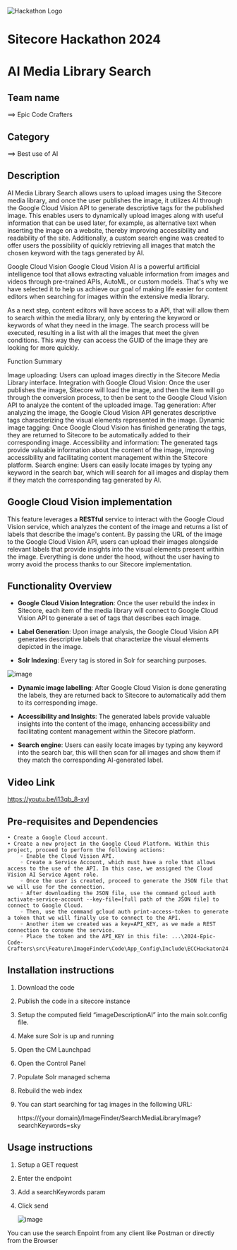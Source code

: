 ![Hackathon Logo](docs/images/hackathon.png?raw=true "Hackathon Logo")
# Sitecore Hackathon 2024

# AI Media Library Search

## Team name
⟹ Epic Code Crafters

## Category
⟹ Best use of AI

## Description
AI Media Library Search allows users to upload images using the Sitecore media library, and once the user publishes the image, it utilizes AI through the Google Cloud Vision API to generate descriptive tags for the published image. This enables users to dynamically upload images along with useful information that can be used later, for example, as alternative text when inserting the image on a website, thereby improving accessibility and readability of the site. Additionally, a custom search engine was created to offer users the possibility of quickly retrieving all images that match the chosen keyword with the tags generated by AI.

Google Cloud Vision
Google Cloud Vision AI is a powerful artificial intelligence tool that allows extracting valuable information from images and videos through pre-trained APIs, AutoML, or custom models. That's why we have selected it to help us achieve our goal of making life easier for content editors when searching for images within the extensive media library.

As a next step, content editors will have access to a API, that will allow them to search within the media library, only by entering the keyword or keywords of what they need in the image. The search process will be executed, resulting in a list with all the images that meet the given conditions. This way they can access the GUID of the image they are looking for more quickly.

Function Summary

Image uploading: Users can upload images directly in the Sitecore Media Library interface.
Integration with Google Cloud Vision: Once the user publishes the image, Sitecore will load the image, and then the item will go through the conversion process, to then be sent to the Google Cloud Vision API to analyze the content of the uploaded image.
Tag generation: After analyzing the image, the Google Cloud Vision API generates descriptive tags characterizing the visual elements represented in the image.
Dynamic image tagging: Once Google Cloud Vision has finished generating the tags, they are returned to Sitecore to be automatically added to their corresponding image.
Accessibility and information: The generated tags provide valuable information about the content of the image, improving accessibility and facilitating content management within the Sitecore platform.
Search engine: Users can easily locate images by typing any keyword in the search bar, which will search for all images and display them if they match the corresponding tag generated by AI.

## Google Cloud Vision implementation

This feature leverages a **RESTful** service to interact with the Google Cloud Vision service, which analyzes the content of the image and returns a list of labels that describe the image's content. By passing the URL of the image to the Google Cloud Vision API, users can upload their images alongside relevant labels that provide insights into the visual elements present within the image. Everything is done under the hood, without the user having to worry avoid the process thanks to our Sitecore implementation.

## Functionality Overview

-  **Google Cloud Vision Integration**: Once the user rebuild the index in Sitecore, each item of the media library will connect to Google Cloud Vision API to generate a set of tags that describes each image.

-  **Label Generation**: Upon image analysis, the Google Cloud Vision API generates descriptive labels that characterize the visual elements depicted in the image.

-  **Solr Indexing**: Every tag is stored in Solr for searching purposes.

  ![image](https://github.com/Sitecore-Hackathon/2024-Epic-Code-Crafters/assets/106611133/552fd5ff-5376-48f7-bd80-13d32f474710)


-  **Dynamic image labelling**: After Google Cloud Vision is done generating the labels, they are returned back to Sitecore to automatically add them to its corresponding image.

-  **Accessibility and Insights**: The generated labels provide valuable insights into the content of the image, enhancing accessibility and facilitating content management within the Sitecore platform.

-  **Search engine**: Users can easily locate images by typing any keyword into the search bar, this will then scan for all images and show them if they match the corresponding AI-generated label.

## Video Link

https://youtu.be/i13qb_8-xyI 

## Pre-requisites and Dependencies

    • Create a Google Cloud account.
    • Create a new project in the Google Cloud Platform. Within this project, proceed to perform the following actions:
        ◦ Enable the Cloud Vision API.
        ◦ Create a Service Account, which must have a role that allows access to the use of the API. In this case, we assigned the Cloud Vision AI Service Agent role.
        ◦ Once the user is created, proceed to generate the JSON file that we will use for the connection.
        ◦ After downloading the JSON file, use the command gcloud auth activate-service-account --key-file=[full path of the JSON file] to connect to Google Cloud.
        ◦ Then, use the command gcloud auth print-access-token to generate a token that we will finally use to connect to the API.
        ◦ Another item we created was a key=API_KEY, as we made a REST connection to consume the service.
        ◦ Place the token and the API_KEY in this file: ...\2024-Epic-Code-Crafters\src\Feature\ImageFinder\Code\App_Config\Include\ECCHackaton24.Feature.Imagefinder\Feature.ImageFinder.config.

## Installation instructions

1. Download the code
2. Publish the code in a sitecore instance
3. Setup the computed field “imageDescriptionAI” into the main solr.config file.
4. Make sure Solr is up and running
5. Open the CM Launchpad
6. Open the Control Panel
7. Populate Solr managed schema
8. Rebuild the web index
9. You can start searching for tag images in the following URL:

	https://{your domain}/ImageFinder/SearchMediaLibraryImage?searchKeywords=sky 



## Usage instructions

1. Setup a GET request
2. Enter the endpoint
3. Add a searchKeywords param
4. Click send

   ![image](https://github.com/Sitecore-Hackathon/2024-Epic-Code-Crafters/assets/106611133/90447e17-f0bb-4f7a-bf60-26120c952eac)


You can use the search Enpoint from any client like Postman or directly from the Browser
